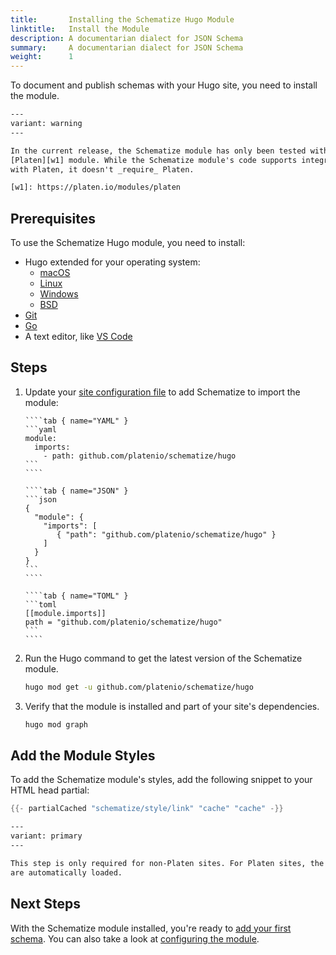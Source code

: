 ```yaml
---
title:       Installing the Schematize Hugo Module
linktitle:   Install the Module
description: A documentarian dialect for JSON Schema
summary:     A documentarian dialect for JSON Schema
weight:      1
---
```


To document and publish schemas with your Hugo site, you need to install the module.

```alert
---
variant: warning
---

In the current release, the Schematize module has only been tested with the
[Platen][w1] module. While the Schematize module's code supports integrating
with Platen, it doesn't _require_ Platen.

[w1]: https://platen.io/modules/platen
```

## Prerequisites

To use the Schematize Hugo module, you need to install:

- Hugo extended for your operating system:
  - [macOS][01]
  - [Linux][02]
  - [Windows][03]
  - [BSD][04]
- [Git][05]
- [Go][06]
- A text editor, like [VS Code][07]

## Steps

1. Update your [site configuration file][08] to add Schematize to import the module:

   ``````tabs { #module-importing }
   ````tab { name="YAML" }
   ```yaml
   module:
     imports:
       - path: github.com/platenio/schematize/hugo
   ```
   ````

   ````tab { name="JSON" }
   ```json
   {
     "module": {
       "imports": [
          { "path": "github.com/platenio/schematize/hugo" }
       ]
     }
   }
   ```
   ````

   ````tab { name="TOML" }
   ```toml
   [[module.imports]]
   path = "github.com/platenio/schematize/hugo"
   ```
   ````
   ``````

1. Run the Hugo command to get the latest version of the Schematize module.

   ```sh
   hugo mod get -u github.com/platenio/schematize/hugo
   ```

1. Verify that the module is installed and part of your site's dependencies.

   ```sh
   hugo mod graph
   ```

## Add the Module Styles

To add the Schematize module's styles, add the following snippet to your HTML head partial:

```go
{{- partialCached "schematize/style/link" "cache" "cache" -}}
```

```alert
---
variant: primary
---

This step is only required for non-Platen sites. For Platen sites, the styles
are automatically loaded.
```

## Next Steps

With the Schematize module installed, you're ready to [add your first schema][09]. You can also
take a look at [configuring the module][10].

<!-- Link references -->
[01]: https://gohugo.io/installation/macos
[02]: https://gohugo.io/installation/linux
[03]: https://gohugo.io/installation/windows
[04]: https://gohugo.io/installation/bsd
[05]:  https://git-scm.com/book/en/v2/Getting-Started-Installing-Git
[06]:  https://go.dev/doc/install
[07]:  https://code.visualstudio.com/download
[08]: https://gohugo.io/getting-started/configuration/#configuration-file
[09]: ./first-schema.md
[10]:../config/site.md
